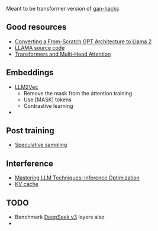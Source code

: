 Meant to be transformer version of [gan-hacks](/gan/gan-hacks)

## Good resources
- [Converting a From-Scratch GPT Architecture to Llama 2](https://github.com/rasbt/LLMs-from-scratch/blob/main/ch05/07_gpt_to_llama/converting-gpt-to-llama2.ipynb?trk=public_post_comment-text)
- [LLAMA source code](https://github.com/meta-llama/llama/blob/main/llama/model.py)
- [Transformers and Multi-Head Attention](https://uvadlc-notebooks.readthedocs.io/en/latest/tutorial_notebooks/tutorial6/Transformers_and_MHAttention.html)

## Embeddings
- [LLM2Vec](https://arxiv.org/pdf/2404.05961)
  - Remove the mask from the attention training
  - Use [MASK] tokens
  - Contrastive learning
- 

## Post training
- [Speculative sampling](https://jaykmody.com/blog/speculative-sampling/)

## Interference
- [Mastering LLM Techniques: Inference Optimization](https://developer.nvidia.com/blog/mastering-llm-techniques-inference-optimization/)
- [KV cache](https://medium.com/@joaolages/kv-caching-explained-276520203249)

## TODO
- Benchmark [DeepSeek v3](https://github.com/deepseek-ai/DeepSeek-V3/blob/main/inference/model.py) layers also
- 
